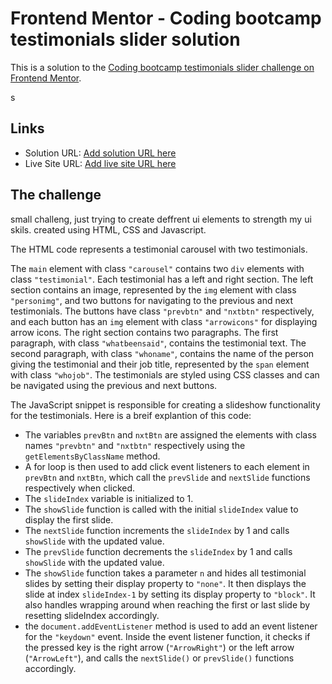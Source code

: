 # Frontend Mentor - Coding bootcamp testimonials slider solution

This is a solution to the [Coding bootcamp testimonials slider challenge on Frontend Mentor](https://www.frontendmentor.io/challenges/coding-bootcamp-testimonials-slider-4FNyLA8JL).

s

## Links

- Solution URL: [Add solution URL here](https://your-solution-url.com)
- Live Site URL: [Add live site URL here](https://your-live-site-url.com)


## The challenge
small challeng, just trying to create deffrent ui elements to strength my ui skils. created using HTML, CSS and Javascript.

The HTML code represents a testimonial carousel with two testimonials.

The `main` element with class `"carousel"` contains two `div` elements with class `"testimonial"`. Each testimonial has a left and right section.
The left section contains an image, represented by the `img` element with class `"personimg"`, and two buttons for navigating to the previous and next testimonials. The buttons have class `"prevbtn"` and `"nxtbtn"` respectively, and each button has an `img` element with class `"arrowicons"` for displaying arrow icons.
The right section contains two paragraphs. The first paragraph, with class `"whatbeensaid"`, contains the testimonial text. The second paragraph, with class `"whoname"`, contains the name of the person giving the testimonial and their job title, represented by the `span` element with class `"whojob"`.
The testimonials are styled using CSS classes and can be navigated using the previous and next buttons.

The JavaScript snippet is responsible for creating a slideshow functionality for the testimonials. Here is a breif  explantion of this code:
- The variables `prevBtn` and `nxtBtn` are assigned the elements with class names `"prevbtn"` and `"nxtbtn"` respectively using the `getElementsByClassName` method.
- A for loop is then used to add click event listeners to each element in `prevBtn` and `nxtBtn`, which call the `prevSlide` and `nextSlide` functions respectively when clicked.
- The `slideIndex` variable is initialized to 1.
- The `showSlide` function is called with the initial `slideIndex` value to display the first slide.
- The `nextSlide` function increments the `slideIndex` by 1 and calls `showSlide` with the updated value.
- The `prevSlide` function decrements the `slideIndex` by 1 and calls `showSlide` with the updated value.
- The `showSlide` function takes a parameter `n` and hides all testimonial slides by setting their display property to `"none"`. It then displays the slide at index `slideIndex-1` by setting its display property to `"block"`. It also handles wrapping around when reaching the first or last slide by resetting slideIndex accordingly.
- the `document.addEventListener` method is used to add an event listener for the `"keydown"` event. Inside the event listener function, it checks if the pressed key is the right arrow (`"ArrowRight"`) or the left arrow (`"ArrowLeft"`), and calls the `nextSlide()` or `prevSlide()` functions accordingly.